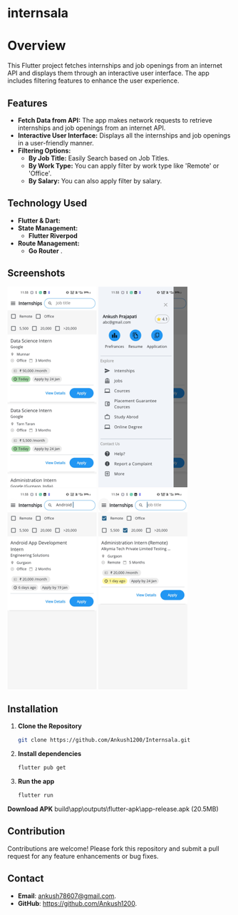 # internsala 

# Overview
This Flutter project fetches internships and job openings from an internet API and displays them through an interactive user interface. The app includes filtering features to enhance the user experience.

## Features

- **Fetch Data from API:** The app makes network requests to retrieve internships and job openings from an internet API. 
- **Interactive User Interface:** Displays all the internships and job openings in a user-friendly manner.
- **Filtering Options:**
  - **By Job Title:** Easily Search based on Job Titles.
  - **By Work Type:** You can apply filter by work type like 'Remote' or 'Office'.
  - **By Salary:** You can also apply filter by salary.

## Technology Used

- **Flutter & Dart:** 
- **State Management:** 
  - **Flutter Riverpod** 
- **Route Management:**   
  - **Go Router** .

## Screenshots
<div style=align-items: center;>
  <img width=200px height=450px src="screenshots/1.jpg">
  <img width=200px height=450px src="screenshots/2.jpg">
  <img width=200px height=450px src="screenshots/3.jpg">
  <img width=200px height=450px src="screenshots/4.jpg">
</div>

## Installation

1. **Clone the Repository**
   ```bash
   git clone https://github.com/Ankush1200/Internsala.git

2. **Install dependencies**
   ```bash
   flutter pub get
3. **Run the app**
   ```bash
   flutter run

**Download APK**
    build\app\outputs\flutter-apk\app-release.apk (20.5MB)


## Contribution
Contributions are welcome! Please fork this repository and submit a pull request for any feature enhancements or bug fixes.

## Contact
- **Email**: ankush78607@gmail.com.
- **GitHub**: https://github.com/Ankush1200.

